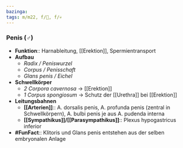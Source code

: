 ```yaml
---
bazinga: 
tags: m/m22, f/🍆, f/💀
---
```

### Penis (♂)
- **Funktion**:: Harnableitung, [[Erektion]], Spermientransport
- **Aufbau**
	- *Radix / Peniswurzel*
	- *Corpus / Penisschaft*
	- *Glans penis / Eichel*
- **Schwellkörper**
	- *2 Corpora cavernosa* → [[Erektion]]
	- *1 Corpus spongiosum* → Schutz der [[Urethra]] bei [[Erektion]]
- **Leitungsbahnen**
	- **[[Arterien]]**:: A. dorsalis penis, A. profunda penis (zentral in Schwellkörpern), A. bulbi penis je aus A. pudenda interna
	- **[[Sympathikus]]/[[Parasympathikus]]**:: Plexus hypogastricus inferior
- **#FunFact**:: Klitoris und Glans penis entstehen aus der selben embryonalen Anlage